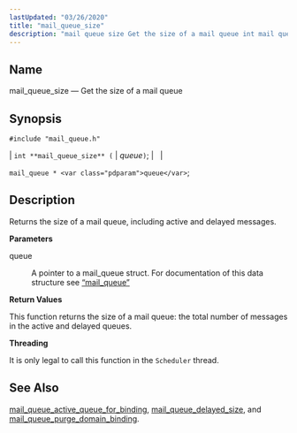 ```yaml
---
lastUpdated: "03/26/2020"
title: "mail_queue_size"
description: "mail queue size Get the size of a mail queue int mail queue size queue mail queue queue Returns the size of a mail queue including active and delayed messages queue A pointer to a mail queue struct For documentation of this data structure see Section 68 58 mail queue..."
---
```


<a name="apis.mail_queue_size"></a> 
## Name

mail_queue_size — Get the size of a mail queue

## Synopsis

`#include "mail_queue.h"`

| `int **mail_queue_size** (` | <var class="pdparam">queue</var>`)`; |   |

`mail_queue * <var class="pdparam">queue</var>`;<a name="idp54619824"></a> 
## Description

Returns the size of a mail queue, including active and delayed messages.

**<a name="idp54621088"></a> Parameters**

<dl class="variablelist">

<dt>queue</dt>

<dd>

A pointer to a mail_queue struct. For documentation of this data structure see [“mail_queue”](/momentum/3/3-api/structs-mail-queue)

</dd>

</dl>

**<a name="idp54624448"></a> Return Values**

This function returns the size of a mail queue: the total number of messages in the active and delayed queues.

**<a name="idp54625456"></a> Threading**

It is only legal to call this function in the `Scheduler` thread.

<a name="idp54627008"></a> 
## See Also

[mail_queue_active_queue_for_binding](/momentum/3/3-api/apis-mail-queue-active-queue-for-binding), [mail_queue_delayed_size](/momentum/3/3-api/apis-mail-queue-delayed-size), and [mail_queue_purge_domain_binding](/momentum/3/3-api/apis-mail-queue-purge-domain-binding).